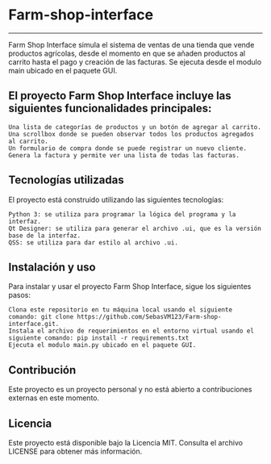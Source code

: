 # Farm-shop-interface
***
Farm Shop Interface simula el sistema de ventas de una tienda que vende productos agrícolas, desde el momento en que se añaden productos al carrito hasta el pago y creación de las facturas. Se ejecuta desde el modulo main ubicado en el paquete GUI.

## El proyecto Farm Shop Interface incluye las siguientes funcionalidades principales:

    Una lista de categorías de productos y un botón de agregar al carrito.
    Una scrollbox donde se pueden observar todos los productos agregados al carrito.
    Un formulario de compra donde se puede registrar un nuevo cliente.
    Genera la factura y permite ver una lista de todas las facturas.

## Tecnologías utilizadas

El proyecto está construido utilizando las siguientes tecnologías:

    Python 3: se utiliza para programar la lógica del programa y la interfaz.
    Qt Designer: se utiliza para generar el archivo .ui, que es la versión base de la interfaz.
    QSS: se utiliza para dar estilo al archivo .ui.

## Instalación y uso

Para instalar y usar el proyecto Farm Shop Interface, sigue los siguientes pasos:

    Clona este repositorio en tu máquina local usando el siguiente comando: git clone https://github.com/SebasVM123/Farm-shop-interface.git.
    Instala el archivo de requerimientos en el entorno virtual usando el siguiente comando: pip install -r requirements.txt
    Ejecuta el modulo main.py ubicado en el paquete GUI.

## Contribución

Este proyecto es un proyecto personal y no está abierto a contribuciones externas en este momento.

## Licencia

Este proyecto está disponible bajo la Licencia MIT. Consulta el archivo LICENSE para obtener más información.
